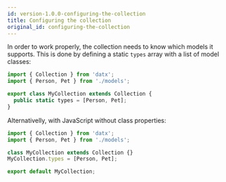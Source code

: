 ```yaml
---
id: version-1.0.0-configuring-the-collection
title: Configuring the collection
original_id: configuring-the-collection
---
```


In order to work properly, the collection needs to know which models it supports. This is done by defining a static `types` array with a list of model classes:

```typescript
import { Collection } from 'datx';
import { Person, Pet } from './models';

export class MyCollection extends Collection {
  public static types = [Person, Pet];
}
```

Alternativelly, with JavaScript without class properties:

```javascript
import { Collection } from 'datx';
import { Person, Pet } from './models';

class MyCollection extends Collection {}
MyCollection.types = [Person, Pet];

export default MyCollection;
```
